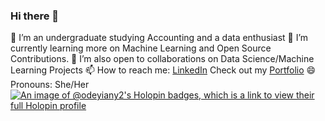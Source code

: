 ### Hi there 👋
🔭 I’m an undergraduate studying Accounting and a data enthusiast
🌱 I’m currently learning more on Machine Learning and Open Source Contributions.
👯 I’m also open to collaborations on Data Science/Machine Learning Projects 
📫 How to reach me: [LinkedIn](https://www.linkedin.com/in/miriam-odeyiany-919787245)
 Check out my [Portfolio](www.datascienceportfol.io/miriamodeyiany)
😄 Pronouns: She/Her
 [![An image of @odeyiany2's Holopin badges, which is a link to view their full Holopin profile](https://holopin.me/odeyiany2)](https://holopin.io/@odeyiany2)
<!--
**Odeyiany2/Odeyiany2** is a ✨ _special_ ✨ repository because its `README.md` (this file) appears on your GitHub profile.

Here are some ideas to get you started:

- 🔭 I’m currently working on ...
- 🌱 I’m currently learning ...
- 👯 I’m looking to collaborate on ...
- 🤔 I’m looking for help with ...
- 💬 Ask me about ...
- 📫 How to reach me: ...
 😄 Pronouns: She/Her
- ⚡ Fun fact: ...
-->
